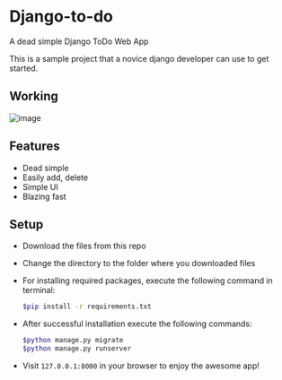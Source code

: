 # Django-to-do
A dead simple Django ToDo Web App

This is a sample project that a novice django developer can use to get started.

## Working
![image](https://github.com/user-attachments/assets/709bf33d-4ac7-426f-8a83-5ad82c5e231f)


## Features

- Dead simple
- Easily add, delete
- Simple UI
- Blazing fast

## Setup

- Download the files from this repo
- Change the directory to the folder where you downloaded files
- For installing required packages, execute the following command in terminal:

    ```bash
    $pip install -r requirements.txt
    ```

- After successful installation execute the following commands:

    ```bash
    $python manage.py migrate
    $python manage.py runserver
    ```

- Visit `127.0.0.1:8000` in your browser to enjoy the awesome app!


